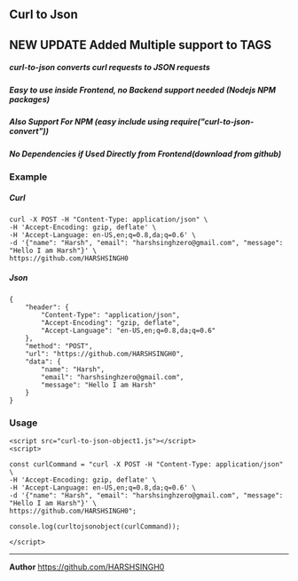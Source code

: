 ## Curl to Json

## NEW UPDATE Added Multiple support to TAGS

##### **curl-to-json** converts **curl** requests to **JSON** requests

##### **Easy to use inside Frontend, no Backend support needed (Nodejs NPM packages)**

##### **Also Support For NPM (easy include using require("curl-to-json-convert"))**

##### **No Dependencies if Used Directly from Frontend(download from github)**

### Example

##### Curl

    curl -X POST -H "Content-Type: application/json" \
    -H 'Accept-Encoding: gzip, deflate' \
    -H 'Accept-Language: en-US,en;q=0.8,da;q=0.6' \
    -d '{"name": "Harsh", "email": "harshsinghzero@gmail.com", "message": "Hello I am Harsh"}' \
    https://github.com/HARSHSINGH0

##### Json

    {
        "header": {
            "Content-Type": "application/json",
            "Accept-Encoding": "gzip, deflate",
            "Accept-Language": "en-US,en;q=0.8,da;q=0.6"
        },
        "method": "POST",
        "url": "https://github.com/HARSHSINGH0",
        "data": {
            "name": "Harsh",
            "email": "harshsinghzero@gmail.com",
            "message": "Hello I am Harsh"
        }
    }

### Usage

    <script src="curl-to-json-object1.js"></script>
    <script>
    
    const curlCommand = "curl -X POST -H "Content-Type: application/json" \
    -H 'Accept-Encoding: gzip, deflate' \
    -H 'Accept-Language: en-US,en;q=0.8,da;q=0.6' \
    -d '{"name": "Harsh", "email": "harshsinghzero@gmail.com", "message": "Hello I am Harsh"}' \
    https://github.com/HARSHSINGH0";
    
    console.log(curltojsonobject(curlCommand));
    
    </script>

<hr>

**Author**
https://github.com/HARSHSINGH0
